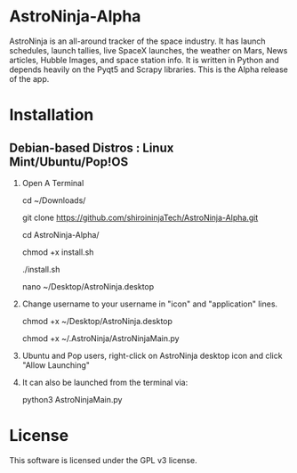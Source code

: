 # AstroNinja-Alpha
AstroNinja is an all-around tracker of the space industry. It has launch schedules, launch tallies, live SpaceX launches, the weather on Mars, News articles, Hubble Images, and space station info. It is written in Python and depends heavily on the Pyqt5 and Scrapy libraries. This is the Alpha release of the app.


# Installation

## Debian-based Distros : Linux Mint/Ubuntu/Pop!OS

1) Open A Terminal

	cd ~/Downloads/

  	git clone https://github.com/shiroininjaTech/AstroNinja-Alpha.git

  	cd AstroNinja-Alpha/

  	chmod +x install.sh

  	./install.sh

  	nano ~/Desktop/AstroNinja.desktop

2) Change username to your username in "icon" and "application" lines.

  	chmod +x ~/Desktop/AstroNinja.desktop

  	chmod +x ~/.AstroNinja/AstroNinjaMain.py

3) Ubuntu and Pop users, right-click on AstroNinja desktop icon and click "Allow Launching"
4) It can also be launched from the terminal via:

	python3 AstroNinjaMain.py

# License

This software is licensed under the GPL v3 license. 

